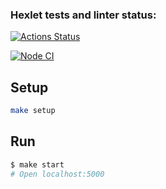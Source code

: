 ### Hexlet tests and linter status:

[![Actions Status](https://github.com/ilya00310/backend-project-6/actions/workflows/hexlet-check.yml/badge.svg)](https://github.com/ilya00310/backend-project-6/actions)

[![Node CI](https://github.com/ilya00310/backend-project-6/workflows/Node%20CI/badge.svg)](https://github.com/ilya00310/backend-project-6/actions)

## Setup

```bash
make setup
```

## Run

```bash
$ make start
# Open localhost:5000
```
